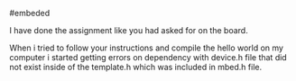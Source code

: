 #embeded


I have done the assignment like you had asked for on the board.

When i tried to follow your instructions and compile the hello world on my computer
i started getting errors on dependency with device.h file that did not exist
inside of the template.h which was included in mbed.h file. 


